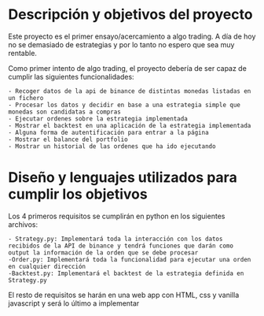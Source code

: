 # Descripción y objetivos del proyecto
Este proyecto es el primer ensayo/acercamiento a algo trading. A día de hoy no se demasiado de estrategias y por lo tanto no espero que  sea muy rentable. 

Como primer intento de algo trading, el proyecto debería de ser capaz de cumplir las siguientes funcionalidades:

    - Recoger datos de la api de binance de distintas monedas listadas en un fichero
    - Procesar los datos y decidir en base a una estrategia simple que monedas son candidatas a compras
    - Ejecutar ordenes sobre la estrategia implementada 
    - Mostrar el backtest en una aplicación de la estrategia implementada
    - Alguna forma de autentificación para entrar a la página 
    - Mostrar el balance del portfolio
    - Mostrar un historial de las ordenes que ha ido ejecutando

 # Diseño y lenguajes utilizados para cumplir los objetivos

 Los 4 primeros requisitos se cumplirán en python en los siguientes archivos:
    
    - Strategy.py: Implementará toda la interacción con los datos recibidos de la API de binance y tendrá funciones que darán como output la información de la orden que se debe procesar
    -Order.py: Implementará toda la funcionalidad para ejecutar una orden en cualquier dirección 
    -Backtest.py: Implementará el backtest de la estrategia definida en Strategy.py

 El resto de requisitos se harán en una web app con HTML, css y vanilla javascript y será lo último a implementar

